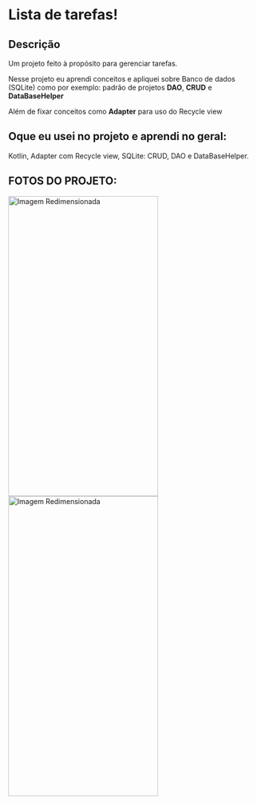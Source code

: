 <h1>Lista de tarefas!</h1>

<H2>Descrição</H2>

<p>Um projeto feito à propósito para gerenciar tarefas.</p>
<p>Nesse projeto eu aprendi conceitos e apliquei sobre <bold>Banco de dados (SQLite)</bold> como por exemplo: padrão de projetos <b>DAO</b>, <b>CRUD</b> e <b>DataBaseHelper</b></p>
<p>Além de fixar conceitos como <b>Adapter</b> para uso do Recycle view</p>

<h2>Oque eu usei no projeto e aprendi no geral:</h2>
<p>Kotlin, Adapter com Recycle view, SQLite: CRUD, DAO e DataBaseHelper.</p>

<h2>FOTOS DO PROJETO:</h2>

<img src="https://github.com/gitGustavoH/todoList/assets/128552810/ad117754-685b-4523-9559-146d2dca3d97" alt="Imagem Redimensionada" align="center" width="300" height="600">
<img src="https://github.com/gitGustavoH/todoList/assets/128552810/718090e4-a2b0-4984-8205-248d90f13604" alt="Imagem Redimensionada" align="center" width="300" height="600">

